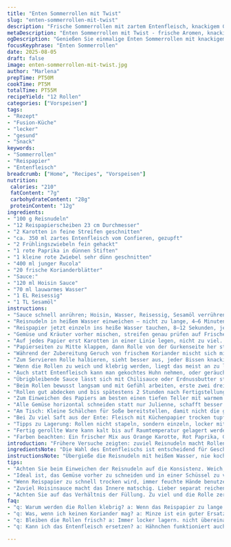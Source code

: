 ```yaml
---
title: "Enten Sommerrollen mit Twist"
slug: "enten-sommerrollen-mit-twist"
description: "Frische Sommerrollen mit zartem Entenfleisch, knackigem Gemüse und einer würzigen Hoisin-Dip-Sauce. Statt klassischem Fenchel ein Hauch Koriander für besondere Frische. Die Reisnudeln wurden reduziert, Gurke durch Karotte ersetzt für mehr Biss. Leichtes Einweichen der Reispapierblätter, umsichtiges Rollen ohne reißen. Schritt für Schritt, genau beobachtet, damit die Rollen nicht feucht oder brüchig werden. Balance zwischen knackig und saftig, mit grünen Kräutern und Geschmackskicks. Aufs Timing achten, Geräusche beim Rollen, Feuchtigkeit der Zutaten sind entscheidend. Minimaler Aufwand, maximum Geschmack, kein Gedöns, dafür pure handwerkliche Routine."
metaDescription: "Enten Sommerrollen mit Twist - frische Aromen, knackiges Gemüse und zartes Entenfleisch, perfekt für den Sommer."
ogDescription: "Genießen Sie einmalige Enten Sommerrollen mit knackigem Gemüse und einer würzigen Hoisin-Dip-Sauce, frisch und spannend."
focusKeyphrase: "Enten Sommerrollen"
date: 2025-08-05
draft: false
image: enten-sommerrollen-mit-twist.jpg
author: "Marlena"
prepTime: PT50M
cookTime: PT5M
totalTime: PT55M
recipeYield: "12 Rollen"
categories: ["Vorspeisen"]
tags:
- "Rezept"
- "Fusion-Küche"
- "lecker"
- "gesund"
- "Snack"
keywords:
- "Sommerrollen"
- "Reispapier"
- "Entenfleisch"
breadcrumb: ["Home", "Recipes", "Vorspeisen"]
nutrition: 
 calories: "210"
 fatContent: "7g"
 carbohydrateContent: "28g"
 proteinContent: "12g"
ingredients:
- "100 g Reisnudeln"
- "12 Reispapierscheiben 23 cm Durchmesser"
- "2 Karotten in feine Streifen geschnitten"
- "ca. 350 ml zartes Entenfleisch vom Confieren, gezupft"
- "2 Frühlingszwiebeln fein gehackt"
- "1 rote Paprika in dünnen Stiften"
- "1 kleine rote Zwiebel sehr dünn geschnitten"
- "400 ml junger Rucola"
- "20 frische Korianderblätter"
- "Sauce:"
- "120 ml Hoisin Sauce"
- "70 ml lauwarmes Wasser"
- "1 EL Reisessig"
- "1 TL Sesamöl"
instructions:
- "Sauce schnell anrühren; Hoisin, Wasser, Reisessig, Sesamöl verrühren, im Kühlschrank ziehen lassen; Timing: Sieht glänzend aus, dickflüssig, nicht wässrig. Geschmack prickelt leicht, ausgewogen zwischen süß und herb."
- "Reisnudeln in heißem Wasser einweichen – nicht zu lange, 4–6 Minuten – wenn weiche Fäden, abtropfen, kalt abspülen; Rostet trocknet sie, ein Klumpen ist schlecht, sonst kleben sie später in der Rolle."
- "Reispapier jetzt einzeln ins heiße Wasser tauchen, 8–12 Sekunden, je nach Raumtemperatur. Nur bis weich, nicht matschig. Auf ein sauberes, feuchtes Küchentuch legen, damit sie nicht austrocknen oder kleben. Tipp: Papierteile trotzdem doppelt prüfen, reisig muss bleiben, reißfest."
- "Gemüse und Kräuter vorher mischen, streifen genau prüfen auf Frische, Karotten knackig, Paprika bunt und saftig, dünne Zwiebeln geben Schärfe."
- "Auf jedes Papier erst Karotten in einer Linie legen, nicht zu viel. Dann Entenfleisch, etwa 25 ml pro Rolle, nicht zu dick schichten, sonst reisst das Papier später beim Rollen. Frühlingszwiebeln darauf geben, ein paar Streifen Paprika, Zwiebelringe. Am Ende Rucola und Koriander, nicht überladen, sonst wird’s unhandlich."
- "Papierseiten zu Mitte klappen, dann Rolle von der Gurkenseite her straff einrollen, Fingerdruck spüren, dass Füllung gut eingepackt ist, ohne zu drücken, sonst zerbricht das Papier. Auf feuchtes Tuch legen, mit feuchtem Tuch abdecken, damit Haut nicht austrocknet. Nix steif werden lassen!"
- "Während der Zubereitung Geruch von frischem Koriander mischt sich mit süßer Hoisinsauce und würziger Ente, das Mundwasser läuft."
- "Zum Servieren Rolle halbieren, sieht besser aus, jeder Bissen knackig, zart und fruchtig. Mit Sauce separat servieren, nicht zu viel eintunken, dann verliert der Reispapier seinen Biss."
- "Wenn die Rollen zu weich und klebrig werden, liegt das meist an zu langem Einweichen der Papierreste. Reispapier trocknet aber auch schnell aus, deswegen feuchte Hände und Tücher verwenden. Ersatz bei fehlendem Koriander: Minze, gibt ebenfalls Frische, aber weniger Aroma."
- "Auch statt Entenfleisch kann man gekochtes Huhn nehmen, oder geräucherten Tofu für vegetarische Variante."
- "Übrigbleibende Sauce lässt sich mit Chilisauce oder Erdnussbutter strecken, um nussfreie Alternative zu schaffen."
- "Beim Rollen bewusst langsam und mit Gefühl arbeiten, erste zwei drei Rollen braucht es Geduld, dann geht’s ratzfatz. Ergibt immer 12 statt 14, weil ich das Reispapier gern nicht zu voll packe, sonst reißt’s."
- "Rollen gut abdecken und bis spätestens 2 Stunden nach Fertigstellung servieren, sonst Reisnudeln schwitzen zu viel Wasser aus, wird matschig."
- "Zum Einweichen des Papiers am besten einen tiefen Teller mit warmem Wasser nehmen, und Finger schnell einschwenken, so spart man Zeit, kein Rumfummeln nötig."
- "Alle Gemüse horizontal schneiden statt nur Julienne, schafft besser Kontrolle der Textur und macht beim Kauen Spaß."
- "Am Tisch: Kleine Schälchen für Soße bereitstellen, damit nicht die ganzen Rollen hineintaucht, sondern jeder Bissen separat gewürzt wird, bewirkt knackige Textur."
- "Bei Zu viel Saft aus der Ente: Fleisch mit Küchenpapier trocken tupfen vor der Verwendung, sonst Rolle weicht schnell durch."
- "Tipps zu Lagerung: Rollen nicht stapeln, sondern einzeln, locker mit Folie abdecken. So bleibt die Haut trocken, aber das Innere frisch."
- "Fertig gerollte Ware kann kalt bis auf Raumtemperatur gelagert werden. Wer lieber warm mag, mit leichtem Dampf (5 Minuten) vor Verzehr anwärmen, aber Vorsicht – sonst bricht das Papier!"
- "Farben beachten: Ein frischer Mix aus Orange Karotte, Rot Paprika, Grün Rucola und dunklem Koriander ist visuelle Freude. Trist wird’s ohne, also gut die knackigen Teile rausarbeiten."
introduction: "Frühere Versuche zeigten: zuviel Reisnudeln macht Rollen schwer, daher habe ich sie um ein Drittel reduziert. Statt Gurke diesmal Karotten reingemischt, bringt mehr Textur, weniger Wasser im Rolleninneren. Außerdem Fenchel herausgenommen, Koriander rein – überraschend frisch und duftend, sorgt für komplexe Aromen. Wichtig sind die Härtegrade der Zutaten und die Falttechnik des Reispapiers, sonst flutscht die Rolle auseinander oder zieht Wasser und wird matschig. Zuviel Sauce direkt an der Rolle klebt – Sauce stets separat reichen. Kleiner Tipp: zieht die Sauce durch, noch ein Spritzer Reisessig rein. Papierreste nur kurz ins Wasser, nicht länger als nötig – sonst wird’s brüchig. Kontrolliere die Rollen immer visuell und fühlt euch durch die einzelnen Handgriffe. Erfahrungen und Timing sind das A und O, nicht stur Zeitangaben. So hat man ein Erlebnis, das man gerne wiederholt."
ingredientsNote: "Die Wahl des Entenfleischs ist entscheidend für Geschmack und Textur. Confierter Entenkeulenfleisch bietet reichlich Fett und Zartheit – wer das nicht hat, nimmt gebratenes Hähnchenfleisch, das mit Sojasauce mariniert wurde. Hoisinsauce lässt sich mit etwas Sojasauce und Zucker ersetzen, falls nicht vorrätig. Sesamöl bringt Aroma, ohne es wird es etwas flacher. Koriander bringt Frische, jedoch nicht jedermanns Sache – Minze ist Ersatz, aber mein Tipp: langsam herantasten. Für die Gemüse: Karotte statt Gurke funktioniert, weil der Wasseranteil geringer ist – Rollen bleiben länger fest und knusprig. Rucola bleibt leicht pfeffrig, für mildere Variante kann Babyspinat eingesetzt werden. Reispapierscheiben müssen frisch sein, gut lagern, sonst bleiben sie trocken und reißen beim Einweichen schnell. Bei Allergien gegen Hoisin oder Weizen, gerne Tamari Sauce als Alternative nehmen. Die Flüssigkeit für die Sauce genau abmessen, das verändert die Konsistenz enorm."
instructionsNote: "Übergieße die Reisnudeln mit heißem Wasser, nie kochend, sonst zerfallen sie. Anzeichen fürs richtige Einweichen: Faden fühlen sich weich, nicht labbrig an. Reispapier muss sich biegen, aber nicht reissen, dafür die Einweichzeit anpassen. Tücher bereitstellen, nasse Hände helfen beim Rollen. Die Füllung nicht überladen, sonst keine feste Rolle möglich. Beim Falten Seiten nur nach innen, dann straff rollen, wie bei einer Saftpressrolle, nicht drücken, sonst reißen die Blätter. Rollen direkt auf feuchtem Tuch parken, um austrocknen zu verhindern. Sauce vorab kalt stellen, damit sich die Aromen verbinden – wer es schärfer mag, würzt noch Chili oder Ingwer rein. Fingerspitzengefühl ist hier gefragt, nicht Uhrzeit. Zum Anrichten hübsch halbieren, damit sich Fülle zeigt und Aroma aufsteigt. Erfahrung zeigt: Wer das einmal drauf hat, macht immer wieder welche, geht überraschend fix. Bei Klebeproblemen hilft ein paar Reisnudeln mehr untermischen, das klemmt innerhalb der Rolle. Nach dem Rollen nie stapeln sonst kleben sie zusammen. Frische Kräuter auf die Bar gelegt, für Nachwürzung beim Essen."
tips:
- "Achten Sie beim Einweichen der Reisnudeln auf die Konsistenz. Weich, aber nicht matschig – fühlt sich an wie zartes Seidenpapier. Timing beobachten ist wichtig."
- "Ideal ist, das Gemüse vorher zu schneiden und in einer Schüssel zu vermengen. Frisches überprüfen, zu weich oder braun ist nicht ideal. Paprika gibt Farbe."
- "Wenn Reispapier zu schnell trocken wird, immer feuchte Hände benutzen. Tücher bereitstellen. Ein trockene Rolle bringt nichts. Feuchtigkeit hält die Rollen geschmeidig."
- "Zuviel Hoisinsauce macht das Innere matschig. Lieber separat reichen, dann bleibt jeder Bissen knackig. Aromen konzentriert einsetzen, nicht überladen."
- "Achten Sie auf das Verhältnis der Füllung. Zu viel und die Rolle zerreißt. Am Anfang mit weniger probieren, das hilft, ein Gefühl für die Füllmenge zu bekommen."
faq:
- "q: Warum werden die Rollen klebrig? a: Wenn das Reispapier zu lange eingeweicht ist. Einweichen nur bis weich, dann schnell verarbeiten."
- "q: Was, wenn ich keinen Koriander mag? a: Minze ist ein guter Ersatz. Frisch und leicht, bringt jedoch weniger Aroma mit."
- "q: Bleiben die Rollen frisch? a: Immer locker lagern. nicht übereinander. Einzelne Folie benutzt. Trocken aber frisch halten."
- "q: Kann ich das Entenfleisch ersetzen? a: Hähnchen funktioniert auch. Gekochtes Hähnchen, gut gewürzt. Tofu ist eine vegane Variante."

---
```

